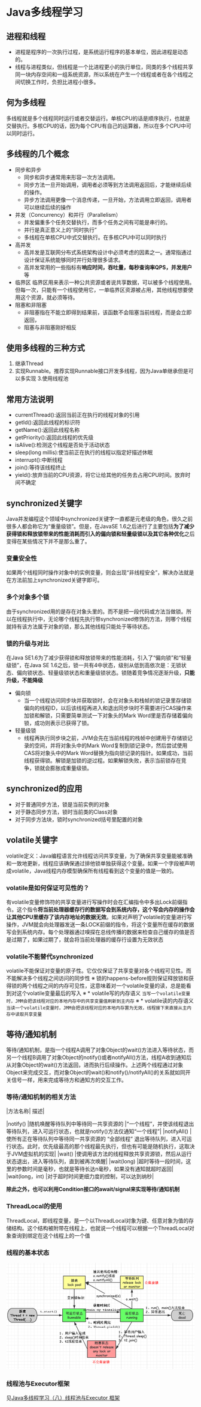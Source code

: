 # Java多线程学习
## 进程和线程
+ 进程是程序的一次执行过程，是系统运行程序的基本单位，因此进程是动态的。
+ 线程与进程类似，但线程是一个比进程更小的执行单位，同类的多个线程共享同一块内存空间和一组系统资源，所以系统在产生一个线程或者在各个线程之间切换工作时，负担比进程小很多。

## 何为多线程
多线程就是多个线程同时运行或者交替运行。单核CPU的话是顺序执行，也就是交替执行。多核CPU的话，因为每个CPU有自己的运算器，所以在多个CPU中可以同时运行。

## 多线程的几个概念
+ 同步和异步
	*	同步和异步通常用来形容一次方法调用。
	*	同步方法一旦开始调用，调用者必须等到方法调用返回后，才能继续后续的操作。
	*	异步方法调用更像一个消息传递，一旦开始，方法调用立即返回，调用者可以继续后续的操作
+ 并发（Concurrency）和并行（Parallelism）
	*	并发偏重多个任务交替执行，而多个任务之间有可能是串行的。
	*	并行是真正意义上的“同时执行”
	*	多线程在单核CPU中式交替执行。在多核CPU中可以同时执行
+ 高并发
	* 高并发是互联网分布式系统架构设计中必须考虑的因素之一。通常指通过设计保证系统能够同时并行处理很多请求。
	* 高并发常用的一些指标有**响应时间，吞吐量，每秒查询率QPS，并发用户**等
+ 临界区
临界区用来表示一种公共资源或者说共享数据，可以被多个线程使用。但每一次，只能有一个线程使用它，一单临界区资源被占用，其他线程想要使用这个资源，就必须等待。
+ 阻塞和非阻塞
	- 非阻塞指在不能立即得到结果前，该函数不会阻塞当前线程，而是会立即返回，
	- 阻塞与非阻塞刚好相反

## 使用多线程的三种方式
1. 继承Thread
2. 实现Runnable。推荐实现Runnable接口开发多线程，因为Java单继承但是可以多实现
3.使用线程池

## 常用方法说明
+ currentThread():返回当前正在执行的线程对象的引用
+ getId():返回此线程的标识符
+ getName():返回此线程名称
+ getPriority():返回此线程的优先级
+ isAlive():检测这个线程是否处于活动状态
+ sleep(long millis):使当前正在执行的线程以指定好描述休眠
+ interrupt():中断线程
+ join():等待该线程终止
+ yield():放弃当前的CPU资源，将它让给其他的任务去占用CPU时间。放弃时间不确定

## synchronized关键字
Java并发编程这个领域中synchronized关键字一直都是元老级的角色，很久之前很多人都会称它为“重量级锁”。但是，在JavaSE 1.6之后进行了主要包括**为了减少获得锁和释放锁带来的性能消耗而引入的偏向锁和轻量级锁以及其它各种优化**之后变得在某些情况下并不是那么重了。
### 变量安全性
如果两个线程同时操作对象中的实例变量，则会出现“非线程安全”，解决办法就是在方法前加上synchronized关键字即可。
### 多个对象多个锁
由于synchronized用的是存在对象头里的。而不是把一段代码或方法当做锁。所以在线程执行中，无论哪个线程先执行带synchronized修饰的方法，则哪个线程就持有该方法属于对象的锁，那么其他线程只能处于等待状态。
### 锁的升级与对比
在Java SE1.6为了减少获得锁和释放锁带来的性能消耗，引入了“偏向锁”和“轻量级锁”，在Java SE 1.6之后，锁一共有4中状态，级别从低到高依次是：无锁状态、偏向锁状态、轻量级锁状态和重量级锁状态。锁随着竞争情况逐渐升级，**只能升级，不能降级**
+ 偏向锁
	* 当一个线程访问同步块并获取锁时，会在对象头和栈帧的锁记录里存储锁偏向的线程ID，以后该线程再进入和退出同步块时不需要进行CAS操作来加锁和解锁，只需要简单测试一下对象头的Mark Word里是否存储着偏向锁，成功则表示已获得了锁。
+ 轻量级锁
	* 线程再执行同步块之前，JVM会先在当前线程的栈帧中创建用于存储锁记录的空间，并将对象头中的Mark Word复制到锁记录中，然后尝试使用CAS将对象头中的Mark Word替换为指向锁记录的指针。如果成功，当前线程获得锁。解锁是加锁的逆过程。如果解锁失败，表示当前锁存在竞争，锁就会膨胀成重量级锁。
## synchronized的应用
+ 对于普通同步方法，锁是当前实例的对象
+ 对于静态同步方法，锁时当前类的Class对象
+ 对于同步方法块，锁时synchronized括号里配置的对象

## volatile关键字
volatile定义：Java编程语言允许线程访问共享变量，为了确保共享变量能被准确和一致地更新，线程应该确保通过排他锁单独获得这个变量。如果一个字段被声明成volatile，Java线程内存模型确保所有线程看到这个变量的值是一致的。
### volatile是如何保证可见性的？
有volatile变量修饰符的共享变量进行写操作时会在汇编指令中多出Lock前缀指令。这个指令**将当前处理器缓存行的数据写会到系统内存，这个写会内存的操作会让其他CPU里缓存了该内存地址的数据无效**。如果对声明了volatile的变量进行写操作，JVM就会向处理器发送一条LOCK前缀的指令，将这个变量所在缓存的数据写会到系统内存。每个处理器通过嗅探在总线传播的数据来检查自己缓存的值是否是过期了，如果过期了，就会将当前处理器的缓存行设置为无效状态
### volatile不能替代synchronized
volatile不能保证对变量的原子性。它仅仅保证了共享变量对各个线程可见性。而不能解决多个线程之间访问的同步性
※ 锁的happens-before规则保证释放锁和获得锁的两个线程之间的内存可见性，这意味着对一个volatile变量的读，总是能看到对这个volatile变量最后的写入
※ * volatile写的内存语义
	```
	当写一个volatile变量时，JMM会把该线程对应的本地内存中的共享变量值刷新到主内存
	```
※ * volatile读的内存语义
	```
	当读一个volatile变量时，JMM会把该线程对应的本地内存置为无效，线程接下来直接从主内存中读取共享变量
	```

## 等待/通知机制
等待/通知机制，是指一个线程A调用了对象Object的wait()方法进入等待状态，而另一个线程B调用了对象Object的notify()或者notifyAll()方法，线程A收到通知后从对象Object的wait()方法返回，进而执行后续操作。上述两个线程通过对象Object来完成交互，而对象Object的wait()和notify()/notifyAll()的关系就如同开关信号一样，用来完成等待方和通知方的交互工作。

### 等待/通知机制的相关方法

|方法名称|	描述|

|notify()	|随机唤醒等待队列中等待同一共享资源的 |“一个线程”，并使该线程退出等待队列，进入可运行状态，也就是notify()方法仅通知“一个线程”|
|notifyAll()	|使所有正在等待队列中等待同一共享资源的 “全部线程” 退出等待队列，进入可运行状态。此时，优先级最高的那个线程最先执行，但也有可能是随机执行，这取决于JVM虚拟机的实现|
|wait()	|使调用该方法的线程释放共享资源锁，然后从运行状态退出，进入等待队列，直到被再次唤醒|
|wait(long)	|超时等待一段时间，这里的参数时间是毫秒，也就是等待长达n毫秒，如果没有通知就超时返回|
|wait(long，int)	|对于超时时间更细力度的控制，可以达到纳秒|

**除此之外，也可以利用Condition接口的await/signal来实现等待/通知机制**
### ThreadLocal的使用
ThreadLocal，即线程变量，是一个以ThreadLocal对象为键、任意对象为值的存储结构。这个结构被附带在线程上，也就说一个线程可以根据一个ThreadLocal对象查询到绑定在这个线程上的一个值

### 线程的基本状态
![线程基本状态](imgs/multiThread.jpg)

### 线程池与Executor框架
见[Java多线程学习（八）线程池与Executor 框架](https://blog.csdn.net/qq_34337272/article/details/79959271)